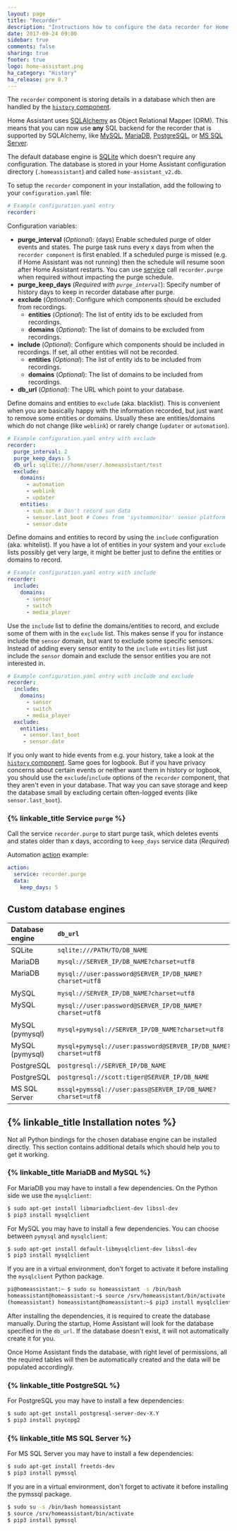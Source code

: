 ```yaml
---
layout: page
title: "Recorder"
description: "Instructions how to configure the data recorder for Home Assistant."
date: 2017-09-24 09:00
sidebar: true
comments: false
sharing: true
footer: true
logo: home-assistant.png
ha_category: "History"
ha_release: pre 0.7
---
```


The `recorder` component is storing details in a database which then are handled by the [`history` component](/components/history/).

Home Assistant uses [SQLAlchemy](http://www.sqlalchemy.org/) as Object Relational Mapper (ORM). This means that you can now use **any** SQL backend for the recorder that is supported by SQLAlchemy, like [MySQL](https://www.mysql.com/), [MariaDB](https://mariadb.org/), [PostgreSQL](https://www.postgresql.org/), or [MS SQL Server](https://www.microsoft.com/en-us/sql-server/).

The default database engine is [SQLite](https://www.sqlite.org/) which doesn't require any configuration. The database is stored in your Home Assistant configuration directory (`.homeassistant`) and called `home-assistant_v2.db`.

To setup the `recorder` component in your installation, add the following to your `configuration.yaml` file:

```yaml
# Example configuration.yaml entry
recorder:
```

Configuration variables:

- **purge_interval** (*Optional*): (days) Enable scheduled purge of older events and states. The purge task runs every x days from when the `recorder component` is first enabled. If a scheduled purge is missed (e.g. if Home Assistant was not running) then the schedule will resume soon after Home Assistant restarts. You can use [service](#service-purge) call `recorder.purge` when required without impacting the purge schedule.
- **purge_keep_days** (*Required with `purge_interval`*): Specify number of history days to keep in recorder database after purge. 
- **exclude** (*Optional*): Configure which components should be excluded from recordings.
  - **entities** (*Optional*): The list of entity ids to be excluded from recordings.
  - **domains** (*Optional*): The list of domains to be excluded from recordings.
- **include** (*Optional*): Configure which components should be included in recordings. If set, all other entities will not be recorded.
  - **entities** (*Optional*): The list of entity ids to be included from recordings.
  - **domains** (*Optional*): The list of domains to be included from recordings.
- **db_url** (*Optional*): The URL which point to your database. 


Define domains and entities to `exclude` (aka. blacklist). This is convenient when you are basically happy with the information recorded, but just want to remove some entities or domains. Usually these are entities/domains which do not change (like `weblink`) or rarely change (`updater` or `automation`).

```yaml
# Example configuration.yaml entry with exclude
recorder:
  purge_interval: 2
  purge_keep_days: 5
  db_url: sqlite:///home/user/.homeassistant/test
  exclude:
    domains:
      - automation
      - weblink
      - updater
    entities:
      - sun.sun # Don't record sun data
      - sensor.last_boot # Comes from 'systemmonitor' sensor platform
      - sensor.date
```

Define domains and entities to record by using the `include` configuration (aka. whitelist). If you have a lot of entities in your system and your `exclude` lists possibly get very large, it might be better just to define the entities or domains to record.

```yaml
# Example configuration.yaml entry with include
recorder:
  include:
    domains:
      - sensor
      - switch
      - media_player
```

Use the `include` list to define the domains/entities to record, and exclude some of them with in the `exclude` list. This makes sense if you for instance include the `sensor` domain, but want to exclude some specific sensors. Instead of adding every sensor entity to the `include` `entities` list just include the `sensor` domain and exclude the sensor entities you are not interested in.

```yaml
# Example configuration.yaml entry with include and exclude
recorder:
  include:
    domains:
      - sensor
      - switch
      - media_player
  exclude:
    entities:
     - sensor.last_boot
     - sensor.date
```

If you only want to hide events from e.g. your history, take a look at the [`history` component](/components/history/). Same goes for logbook. But if you have privacy concerns about certain events or neither want them in history or logbook, you should use the `exclude`/`include` options of the `recorder` component, that they aren't even in your database. That way you can save storage and keep the database small by excluding certain often-logged events (like `sensor.last_boot`).

### {% linkable_title Service `purge` %}

Call the service `recorder.purge` to start purge task, which deletes events and states older than x days, according to `keep_days` service data (*Required*)

Automation [action](https://home-assistant.io/getting-started/automation-action/) example:

```yaml
action:
  service: recorder.purge
  data:
    keep_days: 5
```

## Custom database engines

| Database engine | `db_url`                                                 | 
| :---------------|:---------------------------------------------------------|
| SQLite          | `sqlite:///PATH/TO/DB_NAME`                              |
| MariaDB         | `mysql://SERVER_IP/DB_NAME?charset=utf8`                 |
| MariaDB         | `mysql://user:password@SERVER_IP/DB_NAME?charset=utf8`   |
| MySQL           | `mysql://SERVER_IP/DB_NAME?charset=utf8`                 |
| MySQL           | `mysql://user:password@SERVER_IP/DB_NAME?charset=utf8`   |
| MySQL (pymysql) | `mysql+pymysql://SERVER_IP/DB_NAME?charset=utf8`         |
| MySQL (pymysql) | `mysql+pymysql://user:password@SERVER_IP/DB_NAME?charset=utf8` |
| PostgreSQL      | `postgresql://SERVER_IP/DB_NAME`                         |
| PostgreSQL      | `postgresql://scott:tiger@SERVER_IP/DB_NAME`             |
| MS SQL Server   | `mssql+pymssql://user:pass@SERVER_IP/DB_NAME?charset=utf8` |

## {% linkable_title Installation notes %}

Not all Python bindings for the chosen database engine can be installed directly. This section contains additional details which should help you to get it working.

### {% linkable_title MariaDB and MySQL %}

For MariaDB you may have to install a few dependencies. On the Python side we use the `mysqlclient`:

```bash
$ sudo apt-get install libmariadbclient-dev libssl-dev
$ pip3 install mysqlclient
```

For MySQL you may have to install a few dependencies. You can choose between `pymysql` and `mysqlclient`:

```bash
$ sudo apt-get install default-libmysqlclient-dev libssl-dev
$ pip3 install mysqlclient
```

If you are in a virtual environment, don't forget to activate it before installing the `mysqlclient` Python package.

```bash
pi@homeassistant:~ $ sudo su homeassistant -s /bin/bash  
homeassistant@homeassistant:~$ source /srv/homeassistant/bin/activate
(homeassistant) homeassistant@homeassistant:~$ pip3 install mysqlclient
```

After installing the dependencies, it is required to create the database manually. During the startup, Home Assistant will look for the database specified in the `db_url`. If the database doesn't exist, it will not automatically create it for you. 

Once Home Assistant finds the database, with right level of permissions, all the required tables will then be automatically created and the data will be populated accordingly.

### {% linkable_title PostgreSQL %}

For PostgreSQL you may have to install a few dependencies:

```bash
$ sudo apt-get install postgresql-server-dev-X.Y
$ pip3 install psycopg2
```

### {% linkable_title MS SQL Server %}

For MS SQL Server you may have to install a few dependencies:

```bash
$ sudo apt-get install freetds-dev
$ pip3 install pymssql
```

If you are in a virtual environment, don't forget to activate it before installing the pymssql package.

```bash
$ sudo su -s /bin/bash homeassistant
$ source /srv/homeassistant/bin/activate
$ pip3 install pymssql
```

